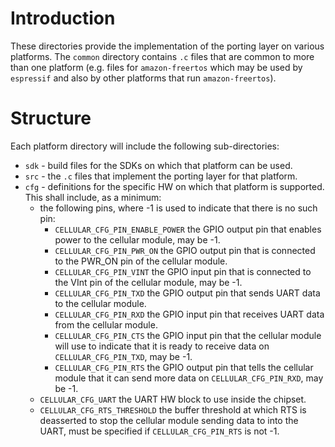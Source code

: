 # Introduction

These directories provide the implementation of the porting layer on various platforms.  The `common` directory contains `.c` files that are common to more than one platform (e.g. files for `amazon-freertos` which may be used by `espressif` and also by other platforms that run `amazon-freertos`).

# Structure

Each platform directory will include the following sub-directories:

- `sdk` - build files for the SDKs on which that platform can be used.
- `src` - the `.c` files that implement the porting layer for that platform.
- `cfg` - definitions for the specific HW on which that platform is supported.  This shall include, as a minimum:
  - the following pins, where -1 is used to indicate that there is no such pin:
    - `CELLULAR_CFG_PIN_ENABLE_POWER` the GPIO output pin that enables power to the cellular module, may be -1.
    - `CELLULAR_CFG_PIN_PWR_ON` the GPIO output pin that is connected to the PWR_ON pin of the cellular module.
    - `CELLULAR_CFG_PIN_VINT` the GPIO input pin that is connected to the VInt pin of the cellular module, may be -1.
    - `CELLULAR_CFG_PIN_TXD` the GPIO output pin that sends UART data to the cellular module.
    - `CELLULAR_CFG_PIN_RXD` the GPIO input pin that receives UART data from the cellular module.
    - `CELLULAR_CFG_PIN_CTS` the GPIO input pin that the cellular module will use to indicate that it is ready to receive data on `CELLULAR_CFG_PIN_TXD`, may be -1.
    - `CELLULAR_CFG_PIN_RTS` the GPIO output pin that tells the cellular module that it can send more data on `CELLULAR_CFG_PIN_RXD`, may be -1.
  - `CELLULAR_CFG_UART` the UART HW block to use inside the chipset.
  - `CELLULAR_CFG_RTS_THRESHOLD` the buffer threshold at which RTS is deasserted to stop the cellular module sending data to into the UART, must be specified if `CELLULAR_CFG_PIN_RTS` is not -1.